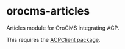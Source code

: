 # orocms-articles
Articles module for OroCMS integrating ACP.

This requires the [ACPClient package](https://bitbucket.org/rudenyl_eeweb/acpclient).
